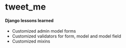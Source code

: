 # tweet_me


#### Django lessons learned
* Customized admin model forms
* Customized validators for form, model and model field
* Customized mixins
